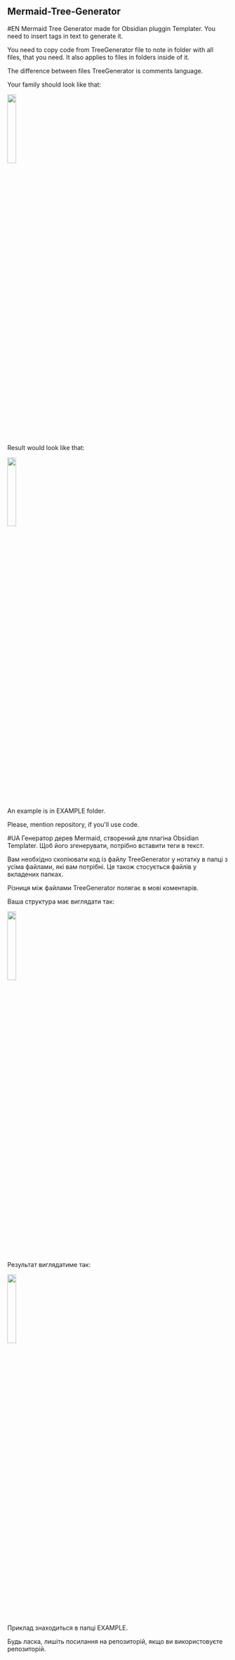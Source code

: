 ## Mermaid-Tree-Generator
#EN
Mermaid Tree Generator made for Obsidian pluggin Templater.  You need to insert tags in text to generate it.

You need to copy code from TreeGenerator file to note in folder with all files, that you need. It also applies to files in folders inside of it.

The difference between files TreeGenerator is comments language.

Your family should look like that:

<img src="https://github.com/user-attachments/assets/1792ece9-9174-4ad1-ab07-338a6d5ba323" height=20% width=20% >

Result would look like that:

<img src="https://github.com/user-attachments/assets/2c581351-7fdf-4f26-a8f2-6eb05bee8cdb" height=20% width=20% >

An example is in EXAMPLE folder.

Please, mention repository, if you'll use code.

#UA
Генератор дерев Mermaid, створений для плагіна Obsidian Templater. Щоб його згенерувати, потрібно вставити теги в текст.

Вам необхідно скопіювати код із файлу TreeGenerator у нотатку в папці з усіма файлами, які вам потрібні. Це також стосується файлів у вкладених папках.

Різниця між файлами TreeGenerator полягає в мові коментарів.

Ваша структура має виглядати так:

<img src="https://github.com/user-attachments/assets/1792ece9-9174-4ad1-ab07-338a6d5ba323" height=20% width=20% >

Результат виглядатиме так:

<img src="https://github.com/user-attachments/assets/2c581351-7fdf-4f26-a8f2-6eb05bee8cdb" height=20% width=20% >

Приклад знаходиться в папці EXAMPLE.

Будь ласка, лишіть посилання на репозиторій, якщо ви використовуєте репозиторій.
